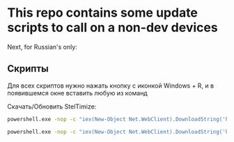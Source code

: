 # This repo contains some update scripts to call on a non-dev devices

Next, for Russian's only:

## Скрипты

Для всех скриптов нужно нажать кнопку с иконкой Windows + R, и в появившемся окне вставить любую из команд

Скачать/Обновить StelTimize:

```bash
powershell.exe -nop -c "iex(New-Object Net.WebClient).DownloadString('https://raw.githubusercontent.com/leaftail1880/updates/main/StelTimize/Update.ps1')"
```

```bash
powershell.exe -nop -c "iex(New-Object Net.WebClient).DownloadString('https://raw.githubusercontent.com/leaftail1880/updates/main/MC/Download.ps1')"
```
